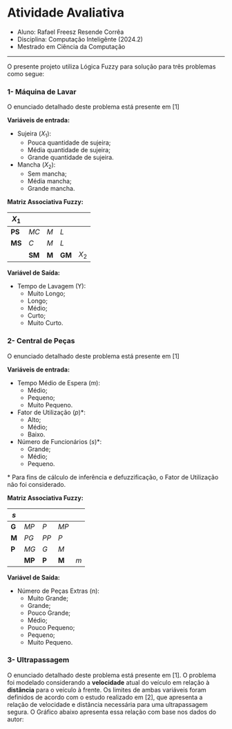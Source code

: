 # Atividade Avaliativa

- Aluno: Rafael Freesz Resende Corrêa
- Disciplina: Computação Inteligênte (2024.2)
- Mestrado em Ciência da Computação

---

O presente projeto utiliza Lógica Fuzzy para solução para três problemas como segue:

### 1- Máquina de Lavar
O enunciado detalhado deste problema está presente em \[1\]

**Variáveis de entrada:**
- Sujeira ($X_1$):
    - Pouca quantidade de sujeira;
    - Média quantidade de sujeira;
    - Grande quantidade de sujeira.
- Mancha ($X_2$):
    - Sem mancha;
    - Média mancha;
    - Grande mancha.

**Matriz Associativa Fuzzy:**

| $X_1$ |    |   |    |   |
|-------|----|---|----|---|
| **PS**    | $MC$ | $M$ | $L$  |   |
| **MS**    | $C$  | $M$ | $L$  |   |
|       | **SM** | **M** | **GM** | $X_2$  |

**Variável de Saída:**
-   Tempo de Lavagem (Y):
    - Muito Longo;
    - Longo;
    - Médio;
    - Curto;
    - Muito Curto.

### 2- Central de Peças

O enunciado detalhado deste problema está presente em \[1\]

**Variáveis de entrada:**
- Tempo Médio de Espera ($m$):
    - Médio;
    - Pequeno;
    - Muito Pequeno.
- Fator de Utilização ($p$)*:
    - Alto;
    - Médio;
    - Baixo.
- Número de Funcionários ($s$)*:
    - Grande;
    - Médio;
    - Pequeno.

\* Para fins de cálculo de inferência e defuzzificação, o Fator de Utilização não foi considerado.

**Matriz Associativa Fuzzy:**

| $s$ |    |   |    |   |
|-------|----|---|----|---|
| **G**    | $MP$ | $P$ | $MP$  |   |
| **M**    | $PG$  | $PP$ | $P$  |   |
| **P**    | $MG$  | $G$ | $M$  |   |
|       | **MP** | **P** | **M** | $m$  |

**Variável de Saída:**
-   Número de Peças Extras (n):
    - Muito Grande;
    - Grande;
    - Pouco Grande;
    - Médio;
    - Pouco Pequeno;
    - Pequeno;
    - Muito Pequeno.


### 3- Ultrapassagem

O enunciado detalhado deste problema está presente em \[1\].
O problema foi modelado considerando a **velocidade** atual do veículo em relação à **distância** para o veículo à frente. Os limites de ambas variáveis foram definidos de acordo com o estudo realizado em \[2\], que apresenta a relação de velocidade e distância necessária para uma ultrapassagem segura. O Gráfico abaixo apresenta essa relação com base nos dados do autor:
